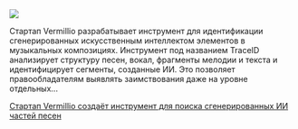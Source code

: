 <!--2025-06-29 14:45:14-->
<div class="yb">
  <div class="rss habr"><img src="https://habrastorage.org/getpro/habr/upload_files/558/c8c/635/558c8c635875f2ead4684e8ae75c7f28.jpg" /><p>Стартап Vermillio разрабатывает инструмент для идентификации сгенерированных искусственным интеллектом элементов в музыкальных композициях. Инструмент под названием TraceID анализирует структуру песен, вокал, фрагменты мелодии и текста и идентифицирует сегменты, созданные ИИ. Это позволяет правообладателям выявлять заимствования даже на уровне отдельных... <p class="titl"><a href="https://habr.com/ru/news/923124/?utm_source=habrahabr&utm_medium=rss&utm_campaign=923124">Стартап Vermillio создаёт инструмент для поиска сгенерированных ИИ частей песен</a></p></div>
</div>
